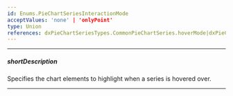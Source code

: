 ```yaml
---
id: Enums.PieChartSeriesInteractionMode
acceptValues: 'none' | 'onlyPoint'
type: Union
references: dxPieChartSeriesTypes.CommonPieChartSeries.hoverMode|dxPieChartSeriesTypes.CommonPieChartSeries.selectionMode
---
```

---
##### shortDescription
Specifies the chart elements to highlight when a series is hovered over.

---
